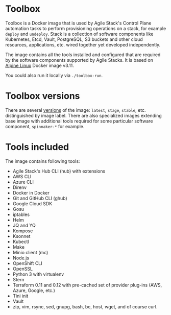 # Toolbox

Toolbox is a Docker image that is used by Agile Stack's Control Plane automation tasks to perform provisioning operations on a stack, for example `deploy` and `undeploy`. Stack is a collection of software components like Kubernetes, Etcd, Vault, PostgreSQL, S3 buckets and other cloud resources, applications, etc. wired together yet developed independently.

The image contains all the tools installed and configured that are required by the software components supported by Agile Stacks. It is based on [Alpine Linux](https://www.alpinelinux.org/about/) Docker image v3.11.

You could also run it locally via `./toolbox-run`.

# Toolbox versions

There are several [versions](https://hub.docker.com/r/agilestacks/toolbox/tags) of the image: `latest`, `stage`, `stable`, etc. distinguished by image label. There are also specialized images extending base image with additional tools required for some particular software component, `spinnaker-*` for example.

# Tools included

The image contains following tools:

- Agile Stack's Hub CLI (hub) with extensions
- AWS CLI
- Azure CLI
- Direnv
- Docker in Docker
- Git and GitHub CLI (ghub)
- Google Cloud SDK
- Gosu
- iptables
- Helm
- JQ and YQ
- Kompose
- Ksonnet
- Kubectl
- Make
- Minio client (mc)
- Node.js
- OpenShift CLI
- OpenSSL
- Python 3 with virtualenv
- Stern
- Terraform 0.11 and 0.12 with pre-cached set of provider plug-ins (AWS, Azure, Google, etc.)
- Tini init
- Vault
- zip, vim, rsync, sed, gnupg, bash, bc, host, wget, and of course curl.
